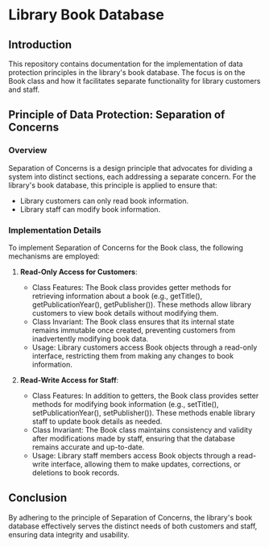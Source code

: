 # Library Book Database

## Introduction
This repository contains documentation for the implementation of data protection principles in the library's book database. The focus is on the Book class and how it facilitates separate functionality for library customers and staff.

## Principle of Data Protection: Separation of Concerns

### Overview
Separation of Concerns is a design principle that advocates for dividing a system into distinct sections, each addressing a separate concern. For the library's book database, this principle is applied to ensure that:

- Library customers can only read book information.
- Library staff can modify book information.

### Implementation Details
To implement Separation of Concerns for the Book class, the following mechanisms are employed:

1. **Read-Only Access for Customers**:
   - Class Features: The Book class provides getter methods for retrieving information about a book (e.g., getTitle(), getPublicationYear(), getPublisher()). These methods allow library customers to view book details without modifying them.
   - Class Invariant: The Book class ensures that its internal state remains immutable once created, preventing customers from inadvertently modifying book data.
   - Usage: Library customers access Book objects through a read-only interface, restricting them from making any changes to book information.

2. **Read-Write Access for Staff**:
   - Class Features: In addition to getters, the Book class provides setter methods for modifying book information (e.g., setTitle(), setPublicationYear(), setPublisher()). These methods enable library staff to update book details as needed.
   - Class Invariant: The Book class maintains consistency and validity after modifications made by staff, ensuring that the database remains accurate and up-to-date.
   - Usage: Library staff members access Book objects through a read-write interface, allowing them to make updates, corrections, or deletions to book records.

## Conclusion
By adhering to the principle of Separation of Concerns, the library's book database effectively serves the distinct needs of both customers and staff, ensuring data integrity and usability.
